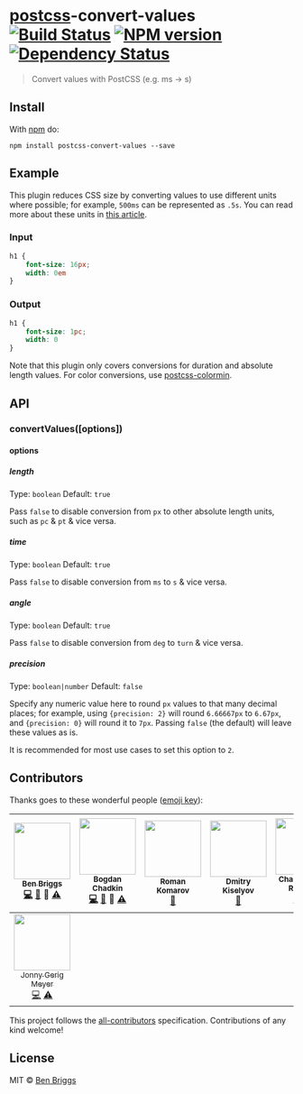 # [postcss][postcss]-convert-values [![Build Status](https://travis-ci.org/ben-eb/postcss-convert-values.svg?branch=master)][ci] [![NPM version](https://badge.fury.io/js/postcss-convert-values.svg)][npm] [![Dependency Status](https://gemnasium.com/ben-eb/postcss-convert-values.svg)][deps]

> Convert values with PostCSS (e.g. ms -> s)

## Install

With [npm](https://npmjs.org/package/postcss-convert-values) do:

```
npm install postcss-convert-values --save
```

## Example

This plugin reduces CSS size by converting values to use different units
where possible; for example, `500ms` can be represented as `.5s`. You can
read more about these units in [this article][csstricks].

### Input

```css
h1 {
    font-size: 16px;
    width: 0em
}
```

### Output

```css
h1 {
    font-size: 1pc;
    width: 0
}
```

Note that this plugin only covers conversions for duration and absolute length
values. For color conversions, use [postcss-colormin][colormin].

## API

### convertValues([options])

#### options

##### length

Type: `boolean`
Default: `true`

Pass `false` to disable conversion from `px` to other absolute length units,
such as `pc` & `pt` & vice versa.

##### time

Type: `boolean`
Default: `true`

Pass `false` to disable conversion from `ms` to `s` & vice versa.

##### angle

Type: `boolean`
Default: `true`

Pass `false` to disable conversion from `deg` to `turn` & vice versa.

##### precision

Type: `boolean|number`
Default: `false`

Specify any numeric value here to round `px` values to that many decimal places;
for example, using `{precision: 2}` will round `6.66667px` to `6.67px`, and
`{precision: 0}` will round it to `7px`. Passing `false` (the default) will
leave these values as is.

It is recommended for most use cases to set this option to `2`.


## Contributors

Thanks goes to these wonderful people ([emoji key](https://github.com/kentcdodds/all-contributors#emoji-key)):

<!-- ALL-CONTRIBUTORS-LIST:START - Do not remove or modify this section -->
| [<img src="https://avatars.githubusercontent.com/u/1282980?v=3" width="100px;"/><br /><sub>Ben Briggs</sub>](http://beneb.info)<br />[💻](https://github.com/ben-eb/postcss-convert-values/commits?author=ben-eb) [📖](https://github.com/ben-eb/postcss-convert-values/commits?author=ben-eb) 👀 [⚠️](https://github.com/ben-eb/postcss-convert-values/commits?author=ben-eb) | [<img src="https://avatars.githubusercontent.com/u/5635476?v=3" width="100px;"/><br /><sub>Bogdan Chadkin</sub>](https://github.com/TrySound)<br />[💻](https://github.com/ben-eb/postcss-convert-values/commits?author=TrySound) [📖](https://github.com/ben-eb/postcss-convert-values/commits?author=TrySound) 👀 [⚠️](https://github.com/ben-eb/postcss-convert-values/commits?author=TrySound) | [<img src="https://avatars.githubusercontent.com/u/177485?v=3" width="100px;"/><br /><sub>Roman Komarov</sub>](http://kizu.ru/en/)<br />[🐛](https://github.com/ben-eb/postcss-convert-values/issues?q=author%3Akizu) | [<img src="https://avatars.githubusercontent.com/u/5103477?v=3" width="100px;"/><br /><sub>Dmitry Kiselyov</sub>](http://codepen.io/dmitrykiselyov)<br />[🐛](https://github.com/ben-eb/postcss-convert-values/issues?q=author%3Admitrykiselyov) | [<img src="https://avatars.githubusercontent.com/u/5038030?v=3" width="100px;"/><br /><sub>Charlike Mike Reagent</sub>](http://www.tunnckocore.tk)<br />[💻](https://github.com/ben-eb/postcss-convert-values/commits?author=tunnckoCore) [⚠️](https://github.com/ben-eb/postcss-convert-values/commits?author=tunnckoCore) | [<img src="https://avatars.githubusercontent.com/u/815848?v=3" width="100px;"/><br /><sub>Vyacheslav Shebanov</sub>](https://github.com/Termina1)<br />[📖](https://github.com/ben-eb/postcss-convert-values/commits?author=Termina1) | [<img src="https://avatars.githubusercontent.com/u/192323?v=3" width="100px;"/><br /><sub>Marek ‘saji’ Augustynowicz</sub>](http://twitter.com/saji_)<br />[💻](https://github.com/ben-eb/postcss-convert-values/commits?author=marek-saji) [⚠️](https://github.com/ben-eb/postcss-convert-values/commits?author=marek-saji) |
| :---: | :---: | :---: | :---: | :---: | :---: | :---: |
| [<img src="https://avatars.githubusercontent.com/u/552316?v=3" width="100px;"/><br /><sub>Jonny Gerig Meyer</sub>](www.oddbird.net)<br />[💻](https://github.com/ben-eb/postcss-convert-values/commits?author=jgerigmeyer) [⚠️](https://github.com/ben-eb/postcss-convert-values/commits?author=jgerigmeyer) |
<!-- ALL-CONTRIBUTORS-LIST:END -->

This project follows the [all-contributors] specification. Contributions of
any kind welcome!

## License

MIT © [Ben Briggs](http://beneb.info)


[all-contributors]: https://github.com/kentcdodds/all-contributors
[ci]:       https://travis-ci.org/ben-eb/postcss-convert-values
[colormin]: https://github.com/ben-eb/postcss-colormin
[deps]:     https://gemnasium.com/ben-eb/postcss-convert-values
[npm]:      http://badge.fury.io/js/postcss-convert-values
[postcss]:  https://github.com/postcss/postcss

[csstricks]: https://css-tricks.com/the-lengths-of-css/
